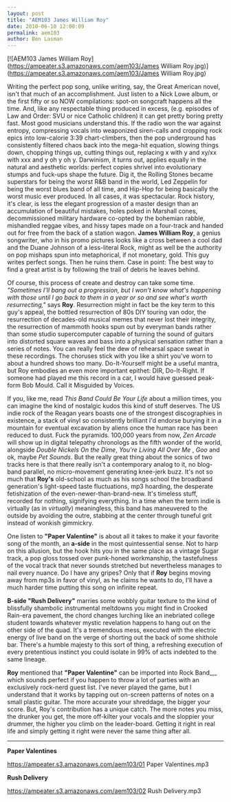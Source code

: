 ```yaml
---
layout: post
title: "AEM103 James William Roy"
date: 2010-06-10 12:00:09
permalink: aem103
author: Ben Lasman
---
```

[![AEM103 James William Roy](https://ampeater.s3.amazonaws.com/aem103/James William Roy.jpg)](https://ampeater.s3.amazonaws.com/aem103/James William Roy.jpg)

Writing the perfect pop song, unlike writing, say, the Great American novel, isn't that much of an accomplishment. Just listen to a Nick Lowe album, or the first fifty or so NOW compilations: spot-on songcraft happens all the time. And, like any respectable thing produced in excess, (e.g. episodes of Law and Order: SVU or nice Catholic children) it can get pretty boring pretty fast. Most good musicians understand this. If the radio won the war against entropy, compressing vocals into weaponized siren-calls and cropping rock epics into low-calorie 3:39 chart-climbers, then the pop underground has consistently filtered chaos back into the mega-hit equation, slowing things down, chopping things up, cutting things out, replacing x with y and xy/xx with xxx and y oh y oh y. Darwinism, it turns out, applies equally in the natural and aesthetic worlds: perfect copies shrivel into evolutionary stumps and fuck-ups shape the future. Dig it, the Rolling Stones became superstars for being the worst R&B band in the world, Led Zeppelin for being the worst blues band of all time, and Hip-Hop for being basically the worst music ever produced. In all cases, it was spectacular. Rock history, it's clear, is less the elegant progression of a master design than an accumulation of beautiful mistakes, holes poked in Marshall cones, decommissioned military hardware co-opted by the bohemian rabble, mishandled reggae vibes, and hissy tapes made on a four-track and handed out for free from the back of a station wagon. **James William Roy**, a genius songwriter, who in his promo pictures looks like a cross between a cool dad and the Duane Johnson of a less-literal Rock, might as well be the authority on pop mishaps spun into metaphorical, if not monetary, gold. This guy writes perfect songs. Then he ruins them. Case in point: The best way to find a great artist is by following the trail of debris he leaves behind.

<!-- more -->

Of course, this process of create and destroy can take some time. _"Sometimes I'll bang out a progression, but I won't know what's happening with those until I go back to them in a year or so and see what's worth resurrecting,"_ says **Roy**. Resurrection might in fact be the key term to this guy's appeal, the bottled resurrection of 80s DIY touring van odor, the resurrection of decades-old musical memes that never lost their integrity, the resurrection of mammoth hooks spun out by everyman bands rather than some studio supercomputer capable of turning the sound of guitars into distorted square waves and bass into a physical sensation rather than a series of notes. You can really feel the dew of rehearsal space sweat in these recordings. The choruses stick with you like a shirt you've worn to about a hundred shows too many. Do-It-Yourself might be a useful mantra, but Roy embodies an even more important epithet: DIR, Do-It-Right. If someone had played me this record in a car, I would have guessed peak-form Bob Mould. Call it Misguided by Voices.

If you, like me, read _This Band Could Be Your Life_  about a million times, you can imagine the kind of nostalgic kudos this kind of stuff deserves. The US indie rock of the Reagan years boasts one of the strongest discographies in existence, a stack of vinyl so consistently brilliant I'd endorse burying it in a mountain for eventual excavation by aliens once the human race has been reduced to dust. Fuck the pyramids. 100,000 years from now, _Zen Arcade_  will show up in digital telepathy chronologs as the fifth wonder of the world, alongside _Double Nickels On the Dime_, _You're Living All Over Me_ , _Goo_ and ok, maybe _Pet Sounds_. But the really great thing about the sonics of two tracks here is that there really isn't a contemporary analog to it, no blog-band parallel, no micro-movement generating knee-jerk buzz. It's not so much that **Roy's** old-school as much as his songs school the broadband generation's light-speed taste fluctuations, mp3 hoarding, the desperate fetishization of the even-newer-than-brand-new. It's timeless stuff, recorded for nothing, signifying everything. In a time when the term indie is virtually (as in _virtually_) meaningless, this band has maneuvered to the outside by avoiding the outre, stabbing at the center through tuneful grit instead of wonkish gimmickry.

One listen to **"Paper Valentine"** is about all it takes to make it your favorite song of the month, an **a-side** in the most quintessential sense. Not to harp on this allusion, but the hook hits you in the same place as a vintage Sugar track, a pop gloss tossed over punk-honed workmanship, the tastefulness of the vocal track that never sounds stretched but nevertheless manages to nail every nuance. Do I have any gripes? Only that if **Roy** begins moving away from mp3s in favor of vinyl, as he claims he wants to do, I'll have a much harder time putting this song on infinite repeat.

**B-side "Rush Delivery"** marries some wobbly guitar texture to the kind of blissfully shambolic instrumental meltdowns you might find in Crooked Rain-era pavement, the chord changes lurching like an inebriated college student towards whatever mystic revelation happens to hang out on the other side of the quad. It's a tremendous mess, executed with the electric energy of live band on the verge of shorting out the back of some shithole bar. There's a humble majesty to this sort of thing, a refreshing execution of every pretentious instinct you could isolate in 99% of acts indebted to the same lineage.

**Roy** mentioned that **"Paper Valentine"** can be imported into Rock Band_,_ which sounds perfect if you happen to throw a lot of parties with an exclusively rock-nerd guest list. I've never played the game, but I understand that it works by tapping out on-screen patterns of notes on a small plastic guitar. The more accurate your shreddage, the bigger your score. But, Roy's contribution has a unique catch. The more notes you miss, the drunker you get, the more off-kilter your vocals and the sloppier your drummer, the higher you climb on the leader-board. Getting it right in real life and simply getting it right were never the same thing after all.

---

**Paper Valentines**

https://ampeater.s3.amazonaws.com/aem103/01 Paper Valentines.mp3

**Rush Delivery**

https://ampeater.s3.amazonaws.com/aem103/02 Rush Delivery.mp3

